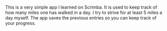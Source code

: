 This is a very simple app I learned on Scrimba. It is used to keep track
of how many miles one has walked in a day. I try to strive for at least 
5 miles a day myself. The app saves the previous entries so you can keep track of your progress.